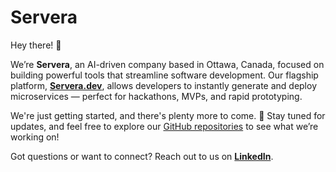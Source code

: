 # Servera

Hey there! 👋

We’re **Servera**, an AI-driven company based in Ottawa, Canada, focused on building powerful tools that streamline software development. Our flagship platform, [**Servera.dev**](https://www.servera.dev/), allows developers to instantly generate and deploy microservices — perfect for hackathons, MVPs, and rapid prototyping.

We're just getting started, and there's plenty more to come.
🚀 Stay tuned for updates, and feel free to explore our [GitHub repositories](https://github.com/servera-dev/) to see what we’re working on!

Got questions or want to connect?
Reach out to us on [**LinkedIn**](https://www.linkedin.com/company/servera-dev/).

